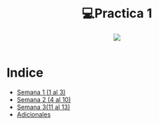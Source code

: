 <h1 align="center"> 💻Practica 1</h1>
<div align="center">
<img src="https://media.giphy.com/media/udAKchxg21jJJHGuLp/giphy.gif"/>
 </div>
<br>

Indice
=================

   * [Semana 1 (1 al 3)](#recorrer_una_lista)
   * [Semana 2 (4 al 10)](#buscar_un_elemento_en_una_lista)
   * [Semana 3(11 al 13)](#crear_una_lista_vacia)
   * [Adicionales](#agregar_un_elemento_al_principio_de_la_lista)

